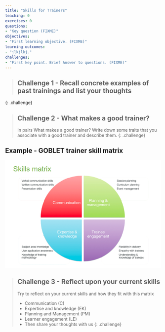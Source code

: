 ```yaml
---
title: "Skills for Trainers"
teaching: 0
exercises: 0
questions:
- "Key question (FIXME)"
objectives:
- "First learning objective. (FIXME)"
learning outcomes:
- "jlkjlkj."
challenges:
- "First key point. Brief Answer to questions. (FIXME)"
---
```


> ## Challenge 1 - Recall concrete examples of past trainings and list your thoughts
>
{: .challenge}

> ## Challenge 2 - What makes a good trainer?
>
> In pairs
> What makes a good trainer?
> Write down some traits that you associate with a good trainer and describe them.
{: .challenge}

## Example - GOBLET trainer skill matrix 

![](../fig/Skills_Matrix.png)


> ## Challenge 3 - Reflect upon your current skills
>
> Try to reflect on your current skills and how they fit with this matrix
> - Communication (C)
> - Expertise and knowledge (EK)
> - Planning and Management (PM)
> - Learner engagement (LE)
> - Then share your thoughts with us
{: .challenge}
